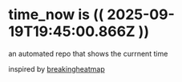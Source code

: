 # time_now is (( 2025-09-19T19:45:00.866Z ))

an automated repo that shows the currnent time

inspired by [breakingheatmap](https://github.com/breakingheatmap/breakingheatmap)